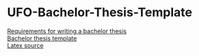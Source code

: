 # UFO-Bachelor-Thesis-Template

[Requirements for writing a bachelor thesis](Requirements-Bachelor-Thesis.pdf)  
[Bachelor thesis template](Bachelor-Thesis-Template.pdf)  
[Latex source](https://github.com/Soft20/UFO-Bachelor-Thesis-Template/tree/main/Bachelor%20Thesis%20Template)

